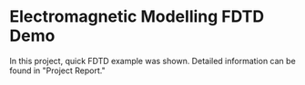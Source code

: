# Electromagnetic Modelling FDTD Demo

In this project, quick FDTD example was shown. Detailed information can be found in "Project Report."
